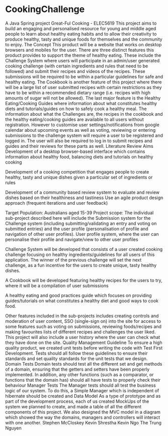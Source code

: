 # CookingChallenge
A Java Spring project
Great-Ful Cooking - ELEC5619
This project aims to build an engaging and personalised resource for young and middle aged people to learn about healthy eating habits and to allow their creativity to produce healthy, tasty and unique foods for themselves and the community to enjoy.
The Concept
This product will be a website that works on desktop browsers and mobiles for the user. There are three distinct features this product provides to support the theme of healthy eating. These include the Challenge System where users will participate in an admin/user generated cooking challenge (with certain ingredients and rules that need to be followed) and submit their recipes and videos of the recipes. These submissions will be required to be within a particular guidelines for safe and healthy eating. The Cookbook is another feature of this project where there will be a large list of user submitted recipes with certain restrictions as they have to be within a recommended dietary range (i.e. recipes with high amounts of sugar will not be allowed). The last major feature is the Healthy Eating/Cooking Guides where information about what constitutes healthy diets and tutorials/guides on how to safely cook a healthy meal.
The information about what the Challenges are, the recipes in the cookbook and the healthy eating/cooking guides are available to all users without registration. However to customise user settings/notifications from google calendar about upcoming events as well as voting, reviewing or entering submissions to the challenge system will require a user to be registered and logged in. The user will also be required to log in to submit recipes and guides and their reviews for these parts as well.
Literature Review
Aims
Development of a desktop browser-based interface which contains information about healthy food, balancing diets and tutorials on healthy cooking

Development of a cooking competition that engages people to create healthy, tasty and unique dishes given a particular set of ingredients or rules

Development of a community based review system to evaluate and review dishes based on their healthiness and tastiness Use an agile product design approach (frequent iterations and user feedback)

Target Population: Australians aged 15-39
Project scope: The individual sub-project described here will include the Submission system for the Challenge system (including submitting/validating an entry and voting on submitted entries) and the user profile (personalisation of profile and navigation of other user profiles).
User profile system, where the user can personalise their profile and navigate/view to other user profiles

Challenge System will be developed that consists of a user created cooking challenge focusing on healthy ingredients/guidelines for all users of this application. The winner of the previous challenge will set the next challenge, as a fun incentive for the users to create unique, tasty healthy dishes.

A Cookbook will be developed featuring healthy recipes for the users to try, where it will be a compilation of user submissions

A healthy eating and good practices guide which focuses on providing guides/tutorials on what constitutes a healthy diet and good ways to cook food.

Other features included in the sub-projects includes creating controls and moderation of user content, SSO (single-sign on) into the site for access to some features such as voting on submissions, reviewing foods/recipes and making favourites lists of different recipes and challenges the user liked. This project will also include a user history where the user can check what they have done on the site.
Quality Management Guideline
To ensure a high quality product, we created unit tests before writing the code with Test First Development. Tests should all follow these guidelines to ensure their standards and set quality standards for the unit tests that we design.
Domain Tests
Domain tests should test all the different set and get methods of a domain, ensuring that the getters and setters have been properly implemented. In addition, any other functions (such as a comparator, or functions that the domain has) should all have tests to properly check their behaviour
Manager Tests
The Manager tests should all test the business logic of our system. To do this, a Simple Manager which is independent of hibernate should be created and
Data Model
As a type of prototype and as part of the development process, each of us created MockUps of the system we planned to create, and made a table of all the different components of this project. We also designed the MVC model in a diagram which showed the way the domains, managers and controllers will interact with one another.
Stephen McCloskey
Kevin Shrestha
Kevin Ngo
The Trung Nguyen
